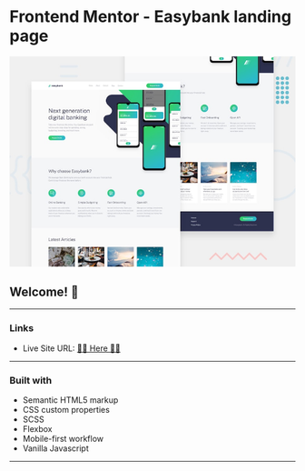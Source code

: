 # Frontend Mentor - Easybank landing page

![Design preview for the Easybank landing page coding challenge](./design/desktop-preview.jpg)

## Welcome! 👋
---
### Links

- Live Site URL: [🚀🚀 Here 🚀🚀](https://easybank-landing-page-jose-angel-rey.vercel.app/)
---
### Built with

- Semantic HTML5 markup
- CSS custom properties
- SCSS
- Flexbox
- Mobile-first workflow
- Vanilla Javascript
---

